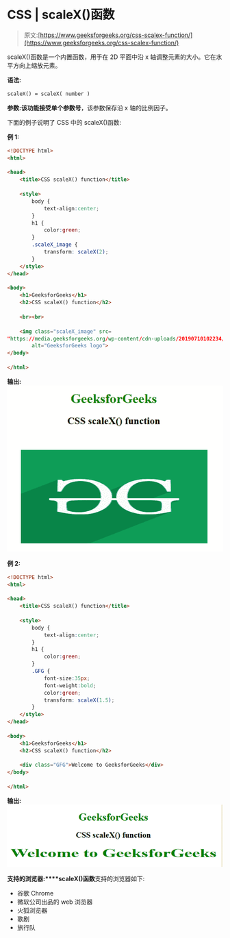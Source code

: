 # CSS | scaleX()函数

> 原文:[https://www.geeksforgeeks.org/css-scalex-function/](https://www.geeksforgeeks.org/css-scalex-function/)

scaleX()函数是一个内置函数，用于在 2D 平面中沿 x 轴调整元素的大小。它在水平方向上缩放元素。

**语法:**

```html
scaleX() = scaleX( number )
```

**参数:**该功能接受单个参数**号**，该参数保存沿 x 轴的比例因子。

下面的例子说明了 CSS 中的 scaleX()函数:

**例 1:**

```html
<!DOCTYPE html> 
<html> 

<head> 
    <title>CSS scaleX() function</title> 

    <style> 
        body {
            text-align:center;
        }
        h1 {
            color:green;
        }
        .scaleX_image {
            transform: scaleX(2);
        }
    </style> 
</head> 

<body> 
    <h1>GeeksforGeeks</h1>
    <h2>CSS scaleX() function</h2>

    <br><br>

    <img class="scaleX_image" src= 
"https://media.geeksforgeeks.org/wp-content/cdn-uploads/20190710102234/download3.png"
        alt="GeeksforGeeks logo"> 
</body> 

</html>
```

**输出:**
![](img/b1d18a1f43068cdb175f444ab0ec1405.png)

**例 2:**

```html
<!DOCTYPE html> 
<html> 

<head> 
    <title>CSS scaleX() function</title> 

    <style> 
        body {
            text-align:center;
        }
        h1 {
            color:green;
        }
        .GFG {
            font-size:35px;
            font-weight:bold;
            color:green;
            transform: scaleX(1.5);
        }
    </style> 
</head> 

<body> 
    <h1>GeeksforGeeks</h1>
    <h2>CSS scaleX() function</h2>

    <div class="GFG">Welcome to GeeksforGeeks</div> 
</body> 

</html>
```

**输出:**
![](img/2239bf33e749f630e26bc17928b3a406.png)

**支持的浏览器:****scaleX()函数**支持的浏览器如下:

*   谷歌 Chrome
*   微软公司出品的 web 浏览器
*   火狐浏览器
*   歌剧
*   旅行队